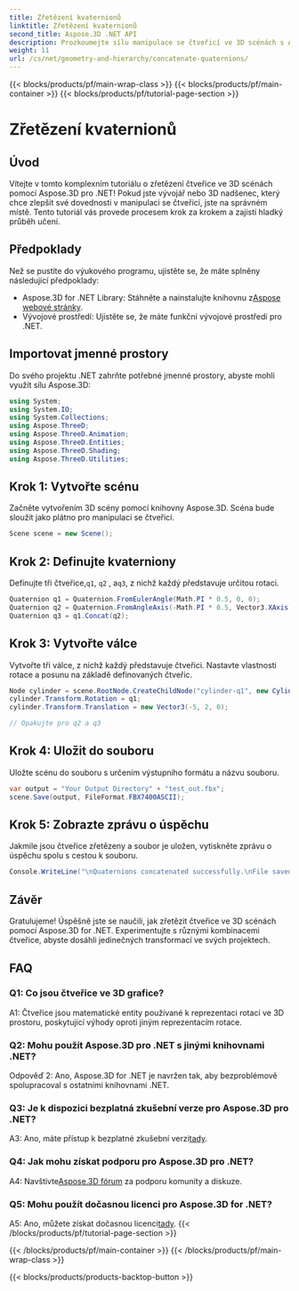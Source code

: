 ```yaml
---
title: Zřetězení kvaternionů
linktitle: Zřetězení kvaternionů
second_title: Aspose.3D .NET API
description: Prozkoumejte sílu manipulace se čtveřicí ve 3D scénách s Aspose.3D pro .NET. Naučte se zřetězit čtveřice krok za krokem pro pohlcující transformace.
weight: 11
url: /cs/net/geometry-and-hierarchy/concatenate-quaternions/
---
```


{{< blocks/products/pf/main-wrap-class >}}
{{< blocks/products/pf/main-container >}}
{{< blocks/products/pf/tutorial-page-section >}}

# Zřetězení kvaternionů

## Úvod

Vítejte v tomto komplexním tutoriálu o zřetězení čtveřice ve 3D scénách pomocí Aspose.3D pro .NET! Pokud jste vývojář nebo 3D nadšenec, který chce zlepšit své dovednosti v manipulaci se čtveřicí, jste na správném místě. Tento tutoriál vás provede procesem krok za krokem a zajistí hladký průběh učení.

## Předpoklady

Než se pustíte do výukového programu, ujistěte se, že máte splněny následující předpoklady:

-  Aspose.3D for .NET Library: Stáhněte a nainstalujte knihovnu z[Aspose webové stránky](https://releases.aspose.com/3d/net/).
- Vývojové prostředí: Ujistěte se, že máte funkční vývojové prostředí pro .NET.

## Importovat jmenné prostory

Do svého projektu .NET zahrňte potřebné jmenné prostory, abyste mohli využít sílu Aspose.3D:

```csharp
using System;
using System.IO;
using System.Collections;
using Aspose.ThreeD;
using Aspose.ThreeD.Animation;
using Aspose.ThreeD.Entities;
using Aspose.ThreeD.Shading;
using Aspose.ThreeD.Utilities;
```

## Krok 1: Vytvořte scénu

Začněte vytvořením 3D scény pomocí knihovny Aspose.3D. Scéna bude sloužit jako plátno pro manipulaci se čtveřicí.

```csharp
Scene scene = new Scene();
```

## Krok 2: Definujte kvaterniony

 Definujte tři čtveřice,`q1`, `q2` , a`q3`, z nichž každý představuje určitou rotaci.

```csharp
Quaternion q1 = Quaternion.FromEulerAngle(Math.PI * 0.5, 0, 0);
Quaternion q2 = Quaternion.FromAngleAxis(-Math.PI * 0.5, Vector3.XAxis);
Quaternion q3 = q1.Concat(q2);
```

## Krok 3: Vytvořte válce

Vytvořte tři válce, z nichž každý představuje čtveřici. Nastavte vlastnosti rotace a posunu na základě definovaných čtveřic.

```csharp
Node cylinder = scene.RootNode.CreateChildNode("cylinder-q1", new Cylinder(0.1, 1, 2));
cylinder.Transform.Rotation = q1;
cylinder.Transform.Translation = new Vector3(-5, 2, 0);

// Opakujte pro q2 a q3
```

## Krok 4: Uložit do souboru

Uložte scénu do souboru s určením výstupního formátu a názvu souboru.

```csharp
var output = "Your Output Directory" + "test_out.fbx";
scene.Save(output, FileFormat.FBX7400ASCII);
```

## Krok 5: Zobrazte zprávu o úspěchu

Jakmile jsou čtveřice zřetězeny a soubor je uložen, vytiskněte zprávu o úspěchu spolu s cestou k souboru.

```csharp
Console.WriteLine("\nQuaternions concatenated successfully.\nFile saved at " + output);
```

## Závěr

Gratulujeme! Úspěšně jste se naučili, jak zřetězit čtveřice ve 3D scénách pomocí Aspose.3D for .NET. Experimentujte s různými kombinacemi čtveřice, abyste dosáhli jedinečných transformací ve svých projektech.

## FAQ

### Q1: Co jsou čtveřice ve 3D grafice?

A1: Čtveřice jsou matematické entity používané k reprezentaci rotací ve 3D prostoru, poskytující výhody oproti jiným reprezentacím rotace.

### Q2: Mohu použít Aspose.3D pro .NET s jinými knihovnami .NET?

Odpověď 2: Ano, Aspose.3D for .NET je navržen tak, aby bezproblémově spolupracoval s ostatními knihovnami .NET.

### Q3: Je k dispozici bezplatná zkušební verze pro Aspose.3D pro .NET?

A3: Ano, máte přístup k bezplatné zkušební verzi[tady](https://releases.aspose.com/).

### Q4: Jak mohu získat podporu pro Aspose.3D pro .NET?

 A4: Navštivte[Aspose.3D fórum](https://forum.aspose.com/c/3d/18) za podporu komunity a diskuze.

### Q5: Mohu použít dočasnou licenci pro Aspose.3D for .NET?

 A5: Ano, můžete získat dočasnou licenci[tady](https://purchase.aspose.com/temporary-license/).
{{< /blocks/products/pf/tutorial-page-section >}}

{{< /blocks/products/pf/main-container >}}
{{< /blocks/products/pf/main-wrap-class >}}

{{< blocks/products/products-backtop-button >}}
